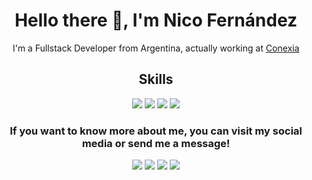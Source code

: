 <div align="center">
    <h1>Hello there 🤙, I'm Nico Fernández</h1>
</div>

<div align="center">
    I'm a Fullstack Developer from Argentina, actually working at <a href="https://conexia.com/es/">Conexia</a>
</div>

<div align="center">
    <h2>Skills</h2>
    <img src="https://img.shields.io/badge/Java-ED8B00?style=for-the-badge&logo=java&logoColor=white">
    <img src="https://img.shields.io/badge/JavaScript-F7DF1E?style=for-the-badge&logo=javascript&logoColor=black">
    <img src="https://img.shields.io/badge/HTML5-E34F26?style=for-the-badge&logo=html5&logoColor=white">
    <img src="https://img.shields.io/badge/CSS3-1572B6?style=for-the-badge&logo=css3&logoColor=white">
</div>


<div align="center">
    <h3>If you want to know more about me, you can visit my social media or send me a message!</h3>
</div>

<!-- BADGES -->
<div align="center"><a href="https://www.linkedin.com/in/nicolasfmorel/"><img src="https://img.shields.io/badge/LinkedIn-0077B5?style=for-the-badge&logo=linkedin&logoColor=white"></a>
<a href="nicofmorel@gmail.com"><img src="https://img.shields.io/badge/Gmail-D14836?style=for-the-badge&logo=gmail&logoColor=white"></a>
<a href="https://twitter.com/Nico84180m"><img src="https://img.shields.io/badge/Twitter-1DA1F2?style=for-the-badge&logo=twitter&logoColor=white"></a>
<a href="https://www.instagram.com/nicofermorel/"><img src="https://img.shields.io/badge/Instagram-E4405F?style=for-the-badge&logo=instagram&logoColor=whitee"></a>
</div>
